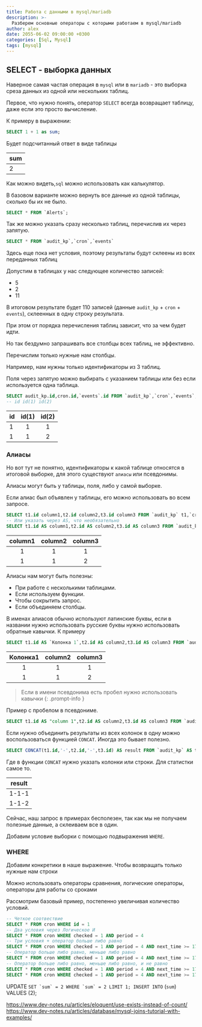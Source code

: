 ```yaml
---
title: Работа с данными в mysql/mariadb
description: >-
  Разберем основные операторы с которыми работаем в mysql/mariadb
author: alex
date: 2055-06-02 09:00:00 +0300
categories: [Sql, Mysql]
tags: [mysql]
---
```


## SELECT - выборка данных

Наверное самая частая операция в `mysql` или в `mariadb` - это выборка среза данных из одной или нескольких таблиц.

Первое, что нужно понять, оператор `SELECT` всегда возвращает таблицу, даже если это просто вычисление.

К примеру в выражении:

````sql
SELECT 1 + 1 as sum;
````

Будет подсчитанный ответ в виде таблицы

| sum |
|-----|
| 2   | 

Как можно видеть,`sql` можно использовать как калькулятор.

В базовом варианте можно вернуть все данные из одной таблицы, сколько бы их не было.

````sql
SELECT * FROM `Alerts`;
````

Так же можно указать сразу несколько таблиц, перечислив их через запятую.

````sql
SELECT * FROM `audit_kp`,`cron`,`events`
````

Здесь еще пока нет условия, поэтому результаты будут склеены из всех переданных таблиц

Допустим в таблицах у нас следующее количество записей:

- 5
- 2
- 11

В итоговом результате будет 110 записей (данные `audit_kp` + `cron` + `events`), склеенных в одну строку результата.

При этом от порядка перечисления таблиц зависит, что за чем будет идти. 

Но так бездумно запрашивать все столбцы всех таблиц, не эффективно.

Перечислим только нужные нам столбцы.

Например, нам нужны только идентификаторы из 3 таблиц.

Поля через запятую можно выбирать с указанием таблицы или без если используется одна таблица.

````sql
SELECT audit_kp.id,cron.id,`events`.id FROM `audit_kp`,`cron`,`events`;
-- id id(1) id(2)
````

| id | id(1) | id(2) |
|----|:-----:|:-----:|
| 1  |   1   |   1   | 
| 1  |   1   |   2   |

### Алиасы

Но вот тут не понятно, идентификаторы к какой таблице относятся в итоговой выборке, для этого существуют `алиасы` или псевдонимы.

Алиасы могут быть у таблицы, поля, либо у самой выборке.

Если алиас был объявлен у таблицы, его можно использовать во всем запросе.

````sql
SELECT t1.id column1,t2.id column2,t3.id column3 FROM `audit_kp` t1,`cron` t2,`events` t3
-- Или указать через AS, что необязательно
SELECT t1.id AS column1,t2.id AS column2,t3.id AS column3 FROM `audit_kp` AS t1,`cron` AS t2,`events` AS t3
````

| column1 | column2 | column3 |
|:-------:|:-------:|:-------:|
|    1    |    1    |    1    | 
|    1    |    1    |    2    |


Алиасы нам могут быть полезны:

- При работе с несколькими таблицами.
- Если используем функции.
- Чтобы сокрытить запрос.
- Если объединяем столбцы.

В именах алиасов обычно используют латинские буквы, если в названии нужно использовать русские буквы нужно использовать обратные кавычки. К примеру

````sql
SELECT t1.id AS `Колонка 1`,t2.id AS column2,t3.id AS column3 FROM `audit_kp` AS t1,`cron` AS t2,`events` AS t3
````

| Колонка1  | column2 | column3 |
|:---------:|:-------:|:-------:|
|     1     |    1    |    1    | 
|     1     |    1    |    2    |

> Если в имени псевдонима есть пробел нужно использовать кавычки
{: .prompt-info }

Пример с пробелом в псевдониме.

````sql
SELECT t1.id AS "column 1",t2.id AS column2,t3.id AS column3 FROM `audit_kp` AS t1,`cron` AS t2,`events` AS t3
````

Если нужно объединить результаты из всех колонок в одну можно воспользоваться функцией `CONCAT`. Иногда это бывает полезно.

````sql
SELECT CONCAT(t1.id,'-',t2.id,'-',t3.id) AS result FROM `audit_kp` AS t1,`cron` AS t2,`events` AS t3
````

Где в функции `CONCAT` нужно указать колонки или строки. Для статистки самое то.

|    result    | 
|:------------:|
|    1-1-1     |
|    1-1-2     |


Сейчас, наш запрос в примерах бесполезен, так как мы не получаем полезные данные, а склеиваем все в один.

Добавим условие выборки с помощью подвыражения `WHERE`.

### WHERE

Добавим конкретики в наше выражение. Чтобы возвращать только нужные нам строки

Можно использовать операторы сравнения, логические операторы, операторы для работы со сроками

Рассмотрим базовый пример, постепенно увеличивая количество условий.

````sql
-- Четкое соотвествие
SELECT * FROM cron WHERE id = 1
-- Два условия через Логическое И
SELECT * FROM cron WHERE checked = 1 AND period = 4
-- Три условия + оператор больше либо равно
SELECT * FROM cron WHERE checked = 1 AND period = 4 AND next_time >= 1737098643
-- Оператор больше либо равно, меньше либо равно
SELECT * FROM cron WHERE checked = 1 AND period = 4 AND next_time >= 1737098643 AND next_time <= 1737098821
-- Оператор больше либо равно, меньше либо равно, и не равно
SELECT * FROM cron WHERE checked = 1 AND period = 4 AND next_time >= 1737098643 AND next_time <= 1737098821 AND next_time != 1737098761
SELECT * FROM cron WHERE checked = 1 AND period = 4 AND next_time >= 1737098643 AND next_time <= 1737098821 AND next_time <> 1737098761
````




UPDATE `` SET `sum` = 2 WHERE `sum` = 2 LIMIT 1;
INSERT INTO `` (`sum`) VALUES (2);

https://www.dev-notes.ru/articles/eloquent/use-exists-instead-of-count/
https://www.dev-notes.ru/articles/database/mysql-joins-tutorial-with-examples/
